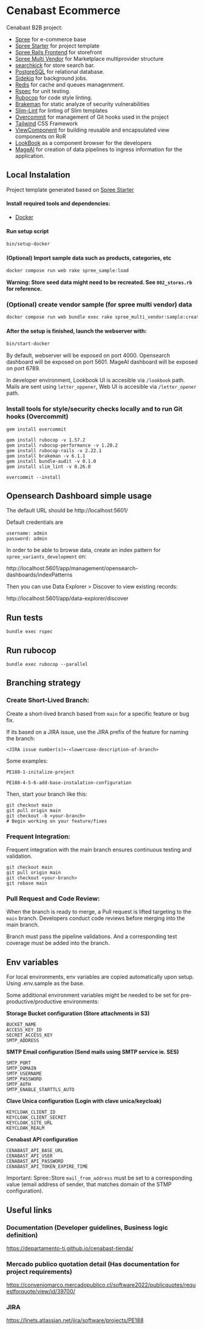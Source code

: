 # Cenabast Ecommerce

Cenabast B2B project:

* [Spree](https://github.com/spree/spree) for e-commerce base
* [Spree Starter](https://github.com/spree/spree_starter) for project template
* [Spree Rails Frontend](https://github.com/spree/spree_rails_frontend) for storefront
* [Spree Multi Vendor](https://github.com/spree-contrib/spree_multi_vendor) for Marketplace multiprovider structure
* [searchkick](https://github.com/ankane/searchkick) for store search bar.
* [PostgreSQL](https://www.postgresql.org/) for relational database.
* [Sidekiq](https://github.com/sidekiq/sidekiq) for background jobs.
* [Redis](https://redis.io/) for cache and queues managenment.
* [Rspec](https://rspec.info/) for unit testing.
* [Rubocop](https://github.com/rubocop/rubocop) for code style linting.
* [Brakeman](https://github.com/presidentbeef/brakeman) for static analyze of security vulnerabilities
* [Slim-Lint](https://github.com/sds/slim-lint) for linting of Slim templates
* [Overcommit](https://github.com/sds/overcommit) for management of Git hooks used in the project
* [Tailwind](https://github.com/rails/tailwindcss-rails) CSS Framework
* [ViewComponent](https://github.com/viewcomponent/view_component) for building reusable and encapsulated view components on RoR
* [LookBook](https://github.com/ViewComponent/lookbook) as a component browser for the developers
* [MageAI](mage.ai) for creation of data pipelines to ingress information for the application.

## Local Instalation

Project template generated based on [Spree Starter](https://github.com/spree/spree_starter)

#### Install required tools and dependencies:

* [Docker](https://www.docker.com/community-edition#/download)

#### Run setup script

```bash
bin/setup-docker
```

#### (Optional) Import sample data such as products, categories, etc

```bash
docker compose run web rake spree_sample:load
```

**Warning: Store seed data might need to be recreated. See `002_stores.rb` for reference.**

### (Optional) create vendor sample (for spree multi vendor) data

```bash
docker compose run web bundle exec rake spree_multi_vendor:sample:create
```

#### After the setup is finished, launch the webserver with:

```bash
bin/start-docker
```

By default, webserver will be exposed on port 4000.
Opensearch dashboard will be exposed on port 5601.
MageAI dashboard will be exposed on port 6789.

In developer environment, Lookbook UI is accesible via `/lookbook` path.
Mails are sent using `letter_oppener`, Web UI is accesible via `/letter_opener` path.

### Install tools for style/security checks locally and to run Git hooks (Overcommit)

```
gem install overcommit

gem install rubocop -v 1.57.2
gem install rubocop-performance -v 1.20.2
gem install rubocop-rails -v 2.22.1
gem install brakeman -v 6.1.1
gem install bundle-audit -v 0.1.0
gem install slim_lint -v 0.26.0

overcommit --install
```

## Opensearch Dashboard simple usage

The default URL should be
http://localhost:5601/

Default credentials are

```
username: admin
password: admin
```

In order to be able to browse data, create an index pattern for `spree_variants_development` on:

http://localhost:5601/app/management/opensearch-dashboards/indexPatterns

Then you can use Data Explorer > Discover to view existing records:

http://localhost:5601/app/data-explorer/discover

## Run tests

```
bundle exec rspec
```

## Run rubocop

```
bundle exec rubocop --parallel
```

## Branching strategy

### Create Short-Lived Branch:

Create a short-lived branch based from `main` for a specific feature or bug fix.

If its based on a JIRA issue, use the JIRA prefix of the feature for naming the branch:

```
<JIRA issue number(s)>-<lowercase-description-of-branch>
```

Some examples:
```
PE188-1-initalize-project

PE188-4-5-6-add-base-instalation-configuration
```

Then, start your branch like this:
```
git checkout main
git pull origin main
git checkout -b <your-branch>
# Begin working on your feature/fixes
```

### Frequent Integration:

Frequent integration with the main branch ensures continuous testing and validation.

```
git checkout main
git pull origin main
git checkout <your-branch>
git rebase main
```

### Pull Request and Code Review:

When the branch is ready to merge, a Pull request is lifted targeting to the `main` branch.
Developers conduct code reviews before merging into the main branch.

Branch must pass the pipeline validations.
And a corresponding test coverage must be added into the branch.

## Env variables

For local environments, env variables are copied automatically upon setup. Using .env.sample as the base.

Some additional environment variables might be needed to be set for pre-productive/productive environments:

**Storage Bucket configuration (Store attachments in S3)**
```
BUCKET_NAME
ACCESS_KEY_ID
SECRET_ACCESS_KEY
SMTP_ADDRESS
```

**SMTP Email configuration (Send mails using SMTP service ie. SES)**
```
SMTP_PORT
SMTP_DOMAIN
SMTP_USERNAME
SMTP_PASSWORD
SMTP_AUTH
SMTP_ENABLE_STARTTLS_AUTO
```

**Clave Unica configuration (Login with clave unica/keycloak)**
```
KEYCLOAK_CLIENT_ID
KEYCLOAK_CLIENT_SECRET
KEYCLOAK_SITE_URL
KEYCLOAK_REALM
```

**Cenabast API configuration**
```
CENABAST_API_BASE_URL
CENABAST_API_USER
CENABAST_API_PASSWORD
CENABAST_API_TOKEN_EXPIRE_TIME
```

Important: Spree::Store `mail_from_address` must be set to a corresponding value (email address of sender, that matches domain of the STMP configuration).

## Useful links

### Documentation (Developer guidelines, Business logic definition)
https://departamento-ti.github.io/cenabast-tienda/

### Mercado publico quotation detail (Has documentation for project requirements)
https://conveniomarco.mercadopublico.cl/software2022/publicquotes/requestforquote/view/id/39700/

### JIRA
https://linets.atlassian.net/jira/software/projects/PE188
